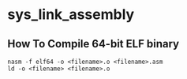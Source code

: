 # sys_link_assembly

## How To Compile 64-bit ELF binary

```
nasm -f elf64 -o <filename>.o <filename>.asm
ld -o <filename> <filename>.o
```
